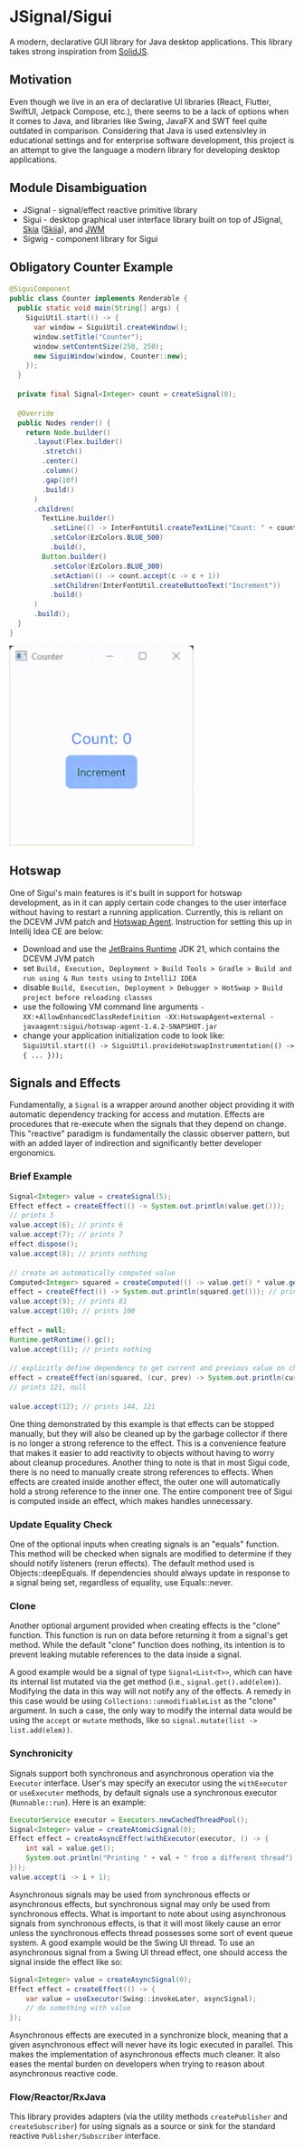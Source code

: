 # JSignal/Sigui

A modern, declarative GUI library for Java desktop applications. This library takes strong inspiration from [SolidJS](https://www.solidjs.com/).

## Motivation

Even though we live in an era of declarative UI libraries (React, Flutter, SwiftUI, Jetpack Compose, etc.), there seems to be a lack of options when it comes to Java, and libraries like Swing, JavaFX and SWT feel quite outdated in comparison. Considering that Java is used extensivley in educational settings and for enterprise software development, this project is an attempt to give the language a modern library for developing desktop applications.

## Module Disambiguation

- JSignal - signal/effect reactive primitive library
- Sigui - desktop graphical user interface library built on top of JSignal, [Skia](https://skia.org/) ([Skija](https://github.com/HumbleUI/Skija/)), and [JWM](https://github.com/HumbleUI/JWM)
- Sigwig - component library for Sigui

## Obligatory Counter Example

```java
@SiguiComponent
public class Counter implements Renderable {
  public static void main(String[] args) {
    SiguiUtil.start(() -> {
      var window = SiguiUtil.createWindow();
      window.setTitle("Counter");
      window.setContentSize(250, 250);
      new SiguiWindow(window, Counter::new);
    });
  }

  private final Signal<Integer> count = createSignal(0);

  @Override
  public Nodes render() {
    return Node.builder()
      .layout(Flex.builder()
        .stretch()
        .center()
        .column()
        .gap(10f)
        .build()
      )
      .children(
        TextLine.builder()
          .setLine(() -> InterFontUtil.createTextLine("Count: " + count.get(), 20f))
          .setColor(EzColors.BLUE_500)
          .build(),
        Button.builder()
          .setColor(EzColors.BLUE_300)
          .setAction(() -> count.accept(c -> c + 1))
          .setChildren(InterFontUtil.createButtonText("Increment"))
          .build()
      )
      .build();
  }
}
```

![Counter Example Screencapture](./resources/readme/counter.gif)

## Hotswap

One of Sigui's main features is it's built in support for hotswap development, as in it can apply certain code changes to the user interface without having to restart a running application. Currently, this is reliant on the DCEVM JVM patch and [Hotswap Agent](https://github.com/HotswapProjects/HotswapAgent). Instruction for setting this up in Intellij Idea CE are below:

- Download and use the [JetBrains Runtime](https://github.com/JetBrains/JetBrainsRuntime) JDK 21, which contains the DCEVM JVM patch
- set `Build, Execution, Deployment > Build Tools > Gradle > Build and run using & Run tests using` to `IntelliJ IDEA`
- disable `Build, Execution, Deployment > Debugger > HotSwap > Build project before reloading classes`
- use the following VM command line arguments `-XX:+AllowEnhancedClassRedefinition -XX:HotswapAgent=external -javaagent:sigui/hotswap-agent-1.4.2-SNAPSHOT.jar`
- change your application initialization code to look like: `SiguiUtil.start(() -> SiguiUtil.provideHotswapInstrumentation(() -> { ... }));`

## Signals and Effects

Fundamentally, a `Signal` is a wrapper around another object providing it with automatic dependency tracking for access and mutation. Effects are procedures that re-execute when the signals that they depend on change. This "reactive" paradigm is fundamentally the classic observer pattern, but with an added layer of indirection and significantly better developer ergonomics.

### Brief Example

```java
Signal<Integer> value = createSignal(5);
Effect effect = createEffect(() -> System.out.println(value.get()));
// prints 5
value.accept(6); // prints 6
value.accept(7); // prints 7
effect.dispose();
value.accept(8); // prints nothing

// create an automatically computed value
Computed<Integer> squared = createComputed(() -> value.get() * value.get());
effect = createEffect(() -> System.out.println(squared.get())); // prints 64
value.accept(9); // prints 81
value.accept(10); // prints 100

effect = null;
Runtime.getRuntime().gc();
value.accept(11); // prints nothing

// explicitly define dependency to get current and previous value on change
effect = createEffect(on(squared, (cur, prev) -> System.out.println(cur + ", " + prev)));
// prints 121, null

value.accept(12); // prints 144, 121
```

One thing demonstrated by this example is that effects can be stopped manually, but they will also be cleaned up by the garbage collector if there is no longer a strong reference to the effect. This is a convenience feature that makes it easier to add reactivity to objects without having to worry about cleanup procedures. Another thing to note is that in most Sigui code, there is no need to manually create strong references to effects. When effects are created inside another effect, the outer one will automatically hold a strong reference to the inner one. The entire component tree of Sigui is computed inside an effect, which makes handles unnecessary.

### Update Equality Check

One of the optional inputs when creating signals is an "equals" function. This method will be checked when signals are modified to determine if they should notify listeners (rerun effects). The default method used is Objects::deepEquals. If dependencies should always update in response to a signal being set, regardless of equality, use Equals::never.

### Clone

Another optional argument provided when creating effects is the "clone" function. This function is run on data before returning it from a signal's get method. While the default "clone" function does nothing, its intention is to prevent leaking mutable references to the data inside a signal.

A good example would be a signal of type `Signal<List<T>>`, which can have its internal list mutated via the get method (i.e., `signal.get().add(elem)`). Modifying the data in this way will not notify any of the effects. A remedy in this case would be using `Collections::unmodifiableList` as the "clone" argument. In such a case, the only way to modify the internal data would be using the `accept` or `mutate` methods, like so `signal.mutate(list -> list.add(elem))`.

### Synchronicity

Signals support both synchronous and asynchronous operation via the `Executor` interface. User's may specify an executor using the `withExecutor` or `useExecuter` methods, by default signals use a synchronous executor (`Runnable::run`). Here is an example:

```java
ExecutorService executor = Executors.newCachedThreadPool();
Signal<Integer> value = createAtomicSignal(0);
Effect effect = createAsyncEffect(withExecutor(executor, () -> {
    int val = value.get();
    System.out.println("Printing " + val + " from a different thread");
}));
value.accept(i -> i + 1);
```

Asynchronous signals may be used from synchronous effects or asynchronous effects, but synchronous signal may only be used from synchronous effects. What is important to note about using asynchronous signals from synchronous effects, is that it will most likely cause an error unless the synchronous effects thread possesses some sort of event queue system. A good example would be the Swing UI thread. To use an asynchronous signal from a Swing UI thread effect, one should access the signal inside the effect like so:

```java
Signal<Integer> value = createAsyncSignal(0);
Effect effect = createEffect(() -> {
    var value = useExecutor(Swing::invokeLater, asyncSignal);
    // do something with value
});
```

Asynchronous effects are executed in a synchronize block, meaning that a given asynchronous effect will never have its logic executed in parallel. This makes the implementation of asynchronous effects much cleaner. It also eases the mental burden on developers when trying to reason about asynchronous reactive code.

### Flow/Reactor/RxJava

This library provides adapters (via the utility methods `createPublisher` and `createSubscriber`) for using signals as a source or sink for the standard reactive `Publisher/Subscriber` interface.
